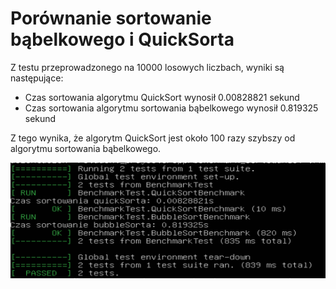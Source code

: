 # Porównanie sortowanie bąbelkowego i QuickSorta

Z testu przeprowadzonego na 10000 losowych liczbach, wyniki są następujące:

- Czas sortowania algorytmu QuickSort wynosił 0.00828821 sekund
- Czas sortowania algorytmu sortowania bąbelkowego wynosił 0.819325 sekund

Z tego wynika, że algorytm QuickSort jest około 100 razy szybszy od algorytmu sortowania bąbelkowego.

![Wynik sortowania](./wynik_sortowanie.png)